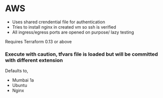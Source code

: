 # AWS 
* Uses shared crendential file for authentication
* Tries to install nginx in created vm so ssh is verified
* All ingress/egress ports are opened on purpose/ lazy testing

Requires Terraform 0.13 or above

### Execute with caution, tfvars file is loaded but will be committed with different extension
Defaults to,
* Mumbai 1a
* Ubuntu
* Nginx
